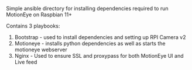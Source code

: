 Simple ansible directory for installing dependencies required to run MotionEye on Raspbian 11+

Contains 3 playbooks:
1) Bootstrap - used to install dependencies and setting up RPI Camera v2
2) Motioneye - installs python dependencies as well as starts the motioneye webserver
3) Nginx - Used to ensure SSL and proxypass for both MotionEye UI and Live feed
